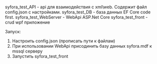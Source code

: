 syfora_test_API  - api для взаимодействия с xml\web. Содержит файл config.json с настройками.
syfora_test_DB - база данных EF Core code first.
syfora_test_WebServer - WebApi ASP.Net Core
syfora_test_front - crud wpf приложение

Запуск:
1. Настроить config.json (прописать пути к файлам)
2. При использовании WebApi присодинить базу данных syfora.mdf к mssql серверу
3. Запустить syfora_test_front
